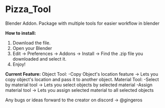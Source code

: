 # Pizza_Tool
Blender Addon. Package with multiple tools for easier workflow in blender

**How to install:**
1. Download the file.
2. Open your Blender
3. Edit -> Preferences -> Addons -> Install -> Find the .zip file you downloaded and select it.
4. Enjoy!

**Current Feature:**
  Object Tool:
    -Copy Object's location feature -> Lets you copy object's location and pass it to another object.
  Material Tool:
    -Select by material tool -> Lets you select objects by selected material
    -Assign material tool -> Lets you assign selected material to all selected objects

Any bugs or ideas forward to the creator on discord -> @gingeros
